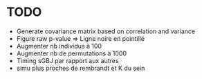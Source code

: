 # TODO

- Generate covariance matrix based on correlation and variance
- Figure raw p-value => Ligne noire en pointillé
- Augmenter nb individus à 100
- Augmenter nb de permutations à 1000
- Timing sGBJ par rapport aux autres
- simu plus proches de rembrandt et K du sein